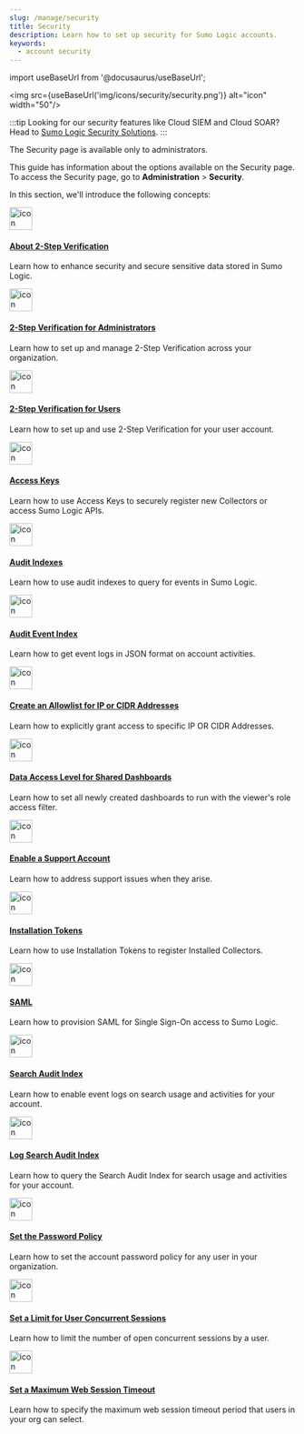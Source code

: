 ```yaml
---
slug: /manage/security
title: Security
description: Learn how to set up security for Sumo Logic accounts.
keywords:
  - account security
---
```


import useBaseUrl from '@docusaurus/useBaseUrl';

<img src={useBaseUrl('img/icons/security/security.png')} alt="icon" width="50"/>

:::tip 
Looking for our security features like Cloud SIEM and Cloud SOAR? Head to [Sumo Logic Security Solutions](/docs/security).
:::

The Security page is available only to administrators.

This guide has information about the options available on the Security page. To access the Security page, go to **Administration** > **Security**. 

In this section, we'll introduce the following concepts:

<div className="box-wrapper">
<div className="box smallbox card">
  <div className="container">
  <a href="/docs/manage/security/about-two-step-verification"><img src={useBaseUrl('img/icons/security/security.png')} alt="icon" width="40"/><h4>About 2-Step Verification</h4></a>
  <p>Learn how to enhance security and secure sensitive data stored in Sumo Logic.</p>
  </div>
</div>
<div className="box smallbox card">
  <div className="container">
  <a href="/docs/manage/security/2-step-verification-admins"><img src={useBaseUrl('img/icons/security/security.png')} alt="icon" width="40"/><h4>2-Step Verification for Administrators</h4></a>
  <p>Learn how to set up and manage 2-Step Verification across your organization.</p>
  </div>
</div>
<div className="box smallbox card">
  <div className="container">
  <a href="/docs/manage/security/2-step-verification-users"><img src={useBaseUrl('img/icons/security/security.png')} alt="icon" width="40"/><h4>2-Step Verification for Users</h4></a>
  <p>Learn how to set up and use 2-Step Verification for your user account.</p>
  </div>
</div>
<div className="box smallbox card">
  <div className="container">
  <a href="/docs/manage/security/access-keys"><img src={useBaseUrl('img/icons/security/security.png')} alt="icon" width="40"/><h4>Access Keys</h4></a>
  <p>Learn how to use Access Keys to securely register new Collectors or access Sumo Logic APIs.</p>
  </div>
</div>
<div className="box smallbox card">
  <div className="container">
  <a href="/docs/manage/security/audit-indexes"><img src={useBaseUrl('img/icons/security/security.png')} alt="icon" width="40"/><h4>Audit Indexes</h4></a>
  <p>Learn how to use audit indexes to query for events in Sumo Logic.</p>
  </div>
</div>
<div className="box smallbox card">
  <div className="container">
  <a href="/docs/manage/security/audit-event-index"><img src={useBaseUrl('img/icons/security/security.png')} alt="icon" width="40"/><h4>Audit Event Index</h4></a>
  <p>Learn how to get event logs in JSON format on account activities.</p>
  </div>
</div>
<div className="box smallbox card">
  <div className="container">
  <a href="/docs/manage/security/create-allowlist-ip-cidr-addresses"><img src={useBaseUrl('img/icons/security/security.png')} alt="icon" width="40"/><h4>Create an Allowlist for IP or CIDR Addresses</h4></a>
  <p>Learn how to explicitly grant access to specific IP OR CIDR Addresses.</p>
  </div>
</div>
<div className="box smallbox card">
  <div className="container">
  <a href="/docs/manage/security/data-access-level-shared-dashboards"><img src={useBaseUrl('img/icons/security/security.png')} alt="icon" width="40"/><h4>Data Access Level for Shared Dashboards</h4></a>
  <p>Learn how to set all newly created dashboards to run with the viewer's role access filter.</p>
  </div>
</div>
    <div className="box smallbox card">
    <div className="container">
    <a href="/docs/manage/security/enable-support-account"><img src={useBaseUrl('img/icons/security/security.png')} alt="icon" width="40"/><h4>Enable a Support Account</h4></a>
    <p>Learn how to address support issues when they arise.</p>
  </div>
</div>
    <div className="box smallbox card">
    <div className="container">
    <a href="/docs/manage/security/installation-tokens"><img src={useBaseUrl('img/icons/security/security.png')} alt="icon" width="40"/><h4>Installation Tokens</h4></a>
    <p>Learn how to use Installation Tokens to register Installed Collectors.</p>
  </div>
</div>
    <div className="box smallbox card">
    <div className="container">
    <a href="/docs/manage/security/saml"><img src={useBaseUrl('img/icons/security/security.png')} alt="icon" width="40"/><h4>SAML</h4></a>
    <p>Learn how to provision SAML for Single Sign-On access to Sumo Logic.</p>
  </div>
</div>
    <div className="box smallbox card">
    <div className="container">
    <a href="/docs/manage/security/search-audit-index"><img src={useBaseUrl('img/icons/security/security.png')} alt="icon" width="40"/><h4>Search Audit Index</h4></a>
    <p>Learn how to enable event logs on search usage and activities for your account.</p>
  </div>
</div>
    <div className="box smallbox card">
    <div className="container">
    <a href="/docs/manage/security/log-search-audit-index"><img src={useBaseUrl('img/icons/security/security.png')} alt="icon" width="40"/><h4>Log Search Audit Index</h4></a>
    <p>Learn how to query the Search Audit Index for search usage and activities for your account.</p>
  </div>
</div>
    <div className="box smallbox card">
    <div className="container">
    <a href="/docs/manage/security/set-password-policy"><img src={useBaseUrl('img/icons/security/security.png')} alt="icon" width="40"/><h4>Set the Password Policy</h4></a>
    <p>Learn how to set the account password policy for any user in your organization.</p>
  </div>
</div>
    <div className="box smallbox card">
    <div className="container">
    <a href="/docs/manage/security/set-limit-user-concurrent-sessions"><img src={useBaseUrl('img/icons/security/security.png')} alt="icon" width="40"/><h4>Set a Limit for User Concurrent Sessions</h4></a>
    <p>Learn how to limit the number of open concurrent sessions by a user.</p>
  </div>
</div>
    <div className="box smallbox card">
    <div className="container">
    <a href="/docs/manage/security/set-max-web-session-timeout"><img src={useBaseUrl('img/icons/security/security.png')} alt="icon" width="40"/><h4>Set a Maximum Web Session Timeout</h4></a>
    <p>Learn how to specify the maximum web session timeout period that users in your org can select.</p>
  </div>
</div>
</div>
